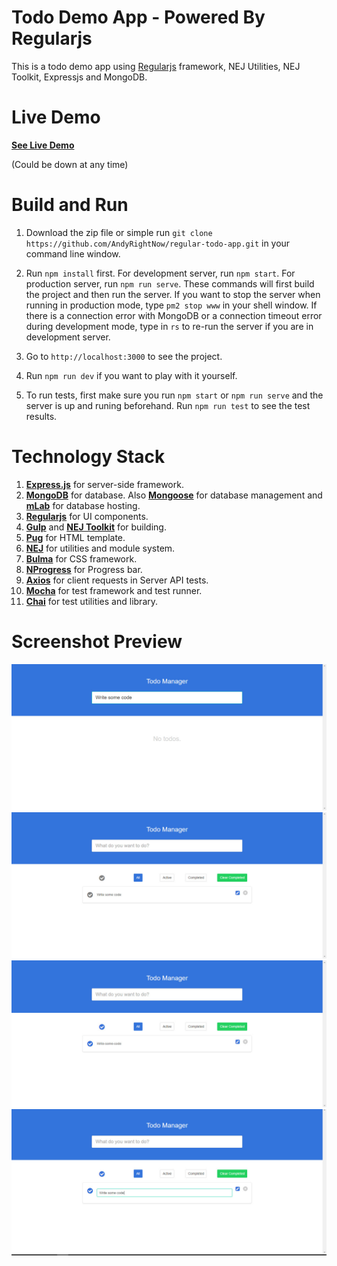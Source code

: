 # Todo Demo App - Powered By Regularjs

This is a todo demo app using [Regularjs](http://regularjs.github.io/) framework, NEJ Utilities, NEJ Toolkit, Expressjs and MongoDB.

# Live Demo

[**See Live Demo**](https://arcane-retreat-26701.herokuapp.com/)

(Could be down at any time)

# Build and Run

1. Download the zip file or simple run ```git clone https://github.com/AndyRightNow/regular-todo-app.git``` in your command line window.

2. Run ```npm install``` first. For development server, run ```npm start```. For production server, run ```npm run serve```. These commands will first build the project and then run the server. If you want to stop the server when running in production mode, type ```pm2 stop www``` in your shell window. If there is a connection error with MongoDB or a connection timeout error during development mode, type in ```rs``` to re-run the server if you are in development server.

3. Go to ```http://localhost:3000``` to see the project.

4. Run ```npm run dev``` if you want to play with it yourself.

5. To run tests, first make sure you run ```npm start``` or ```npm run serve``` and the server is up and runing beforehand. Run ```npm run test``` to see the test results.

# Technology Stack

1. [**Express.js**](http://expressjs.com/) for server-side framework.
2. [**MongoDB**](https://www.mongodb.com) for database. Also [**Mongoose**](mongoosejs.com/) for database management and [**mLab**](https://mlab.com) for database hosting.
3. [**Regularjs**](http://regularjs.github.io/) for UI components.
4. [**Gulp**](http://gulpjs.com/) and [**NEJ Toolkit**](https://github.com/genify/toolkit2) for building.
5. [**Pug**](https://pugjs.org/) for HTML template.
7. [**NEJ**](https://github.com/genify/nej) for utilities and module system.
8. [**Bulma**](http://bulma.io/) for CSS framework.
9. [**NProgress**](http://ricostacruz.com/nprogress/) for Progress bar.
10. [**Axios**](https://github.com/mzabriskie/axios) for client requests in Server API tests.
11. [**Mocha**](https://mochajs.org/) for test framework and test runner.
12. [**Chai**](http://chaijs.com/) for test utilities and library.

# Screenshot Preview

![Preview 1](./preview1.jpg "Screenshot Preview 1")
![Preview 2](./preview2.jpg "Screenshot Preview 2")
![Preview 3](./preview3.jpg "Screenshot Preview 3")
![Preview 4](./preview4.jpg "Screenshot Preview 4")